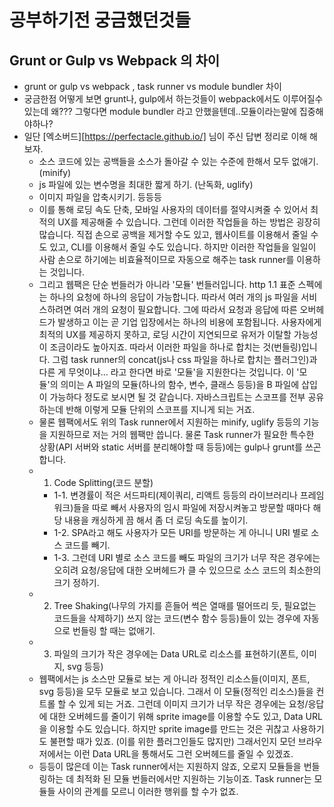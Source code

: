 # 공부하기전 궁금했던것들
## Grunt or Gulp vs Webpack 의 차이    
 - grunt or gulp vs webpack , task runner vs module bundler 차이
 - 궁금한점 어떻게 보면 grunt나, gulp에서 하는것들이 webpack에서도 이루어질수 있는데
    왜??? 그렇다면 module bundler 라고 안했을텐데..모듈이라는말에 집중해야하나?
 - 일단 [엑소버드][https://perfectacle.github.io/] 님이 주신 답변 정리로 이해 해 보자.
    - 소스 코드에 있는 공백들을 소스가 돌아갈 수 있는 수준에 한해서 모두 없애기. (minify)
    - js 파일에 있는 변수명을 최대한 짧게 하기. (난독화, uglify)
    - 이미지 파일을 압축시키기. 등등등
    - 이를 통해 로딩 속도 단축, 모바일 사용자의 데이터를 절약시켜줄 수 있어서 최적의 UX를 제공해줄 수 있습니다. 
    그런데 이러한 작업들을 하는 방법은 굉장히 많습니다.
    직접 손으로 공백을 제거할 수도 있고, 웹사이트를 이용해서 줄일 수도 있고, CLI를 이용해서 줄일 수도 있습니다.
    하지만 이러한 작업들을 일일이 사람 손으로 하기에는 비효율적이므로 자동으로 해주는 task runner를 이용하는 것입니다.
    - 그리고 웹팩은 단순 번들러가 아니라 '모듈' 번들러입니다.
      http 1.1 표준 스펙에는 하나의 요청에 하나의 응답이 가능합니다.
      따라서 여러 개의 js 파일을 서비스하려면 여러 개의 요청이 필요합니다.
      그에 따라서 요청과 응답에 따른 오버헤드가 발생하고 이는 곧 기업 입장에서는 하나의 비용에 포함됩니다.
      사용자에게 최적의 UX를 제공하지 못하고, 로딩 시간이 지연되므로 유저가 이탈할 가능성이 조금이라도 높아지죠.
      따라서 이러한 파일을 하나로 합치는 것(번들링)입니다.
      그럼 task runner의 concat(js나 css 파일을 하나로 합치는 플러그인)과 다른 게 무엇이냐... 라고 한다면
      바로 '모듈'을 지원한다는 것입니다.
      이 '모듈'의 의미는 A 파일의 모듈(하나의 함수, 변수, 클래스 등등)을 B 파일에 삽입이 가능하다 정도로 보시면 될 것 같습니다. 자바스크립트는 스코프를 전부 공유하는데 반해 이렇게 모듈 단위의 스코프를 지니게 되는 거죠.
    - 물론 웹팩에서도 위의 Task runner에서 지원하는 minify, uglify 등등의 기능을 지원하므로 저는 거의 웹팩만 씁니다. 물론 Task runner가 필요한 특수한 상황(API 서버와 static 서버를 분리해야할 때 등등)에는 gulp나 grunt를 쓰곤 합니다.
    - 1. Code Splitting(코드 분할)
        - 1-1. 변경률이 적은 서드파티(제이쿼리, 리액트 등등의 라이브러리나 프레임워크)들을 따로 빼서 사용자의 임시 파일에 저장시켜놓고 방문할 때마다 해당 내용을 캐싱하게 끔 해서 좀 더 로딩 속도를 높이기.
        - 1-2. SPA라고 해도 사용자가 모든 URI를 방문하는 게 아니니 URI 별로 소스 코드를 빼기.
        - 1-3. 그런데 URI 별로 소스 코드를 빼도 파일의 크기가 너무 작은 경우에는 오히려 요청/응답에 대한 오버헤드가 클 수 있으므로 소스 코드의 최소한의 크기 정하기.
    - 2. Tree Shaking(나무의 가지를 흔들어 썩은 열매를 떨어뜨리 듯, 필요없는 코드들을 삭제하기)
        쓰지 않는 코드(변수 함수 등등)들이 있는 경우에 자동으로 번들링 할 때는 없애기.
    - 3. 파일의 크기가 작은 경우에는 Data URL로 리소스를 표현하기(폰트, 이미지, svg 등등)
    - 웹팩에서는 js 소스만 모듈로 보는 게 아니라 정적인 리소스들(이미지, 폰트, svg 등등)을 모두 모듈로 보고 있습니다.
      그래서 이 모듈(정적인 리소스)들을 컨트롤 할 수 있게 되는 거죠.
      그런데 이미지 크기가 너무 작은 경우에는 요청/응답에 대한 오버헤드를 줄이기 위해 sprite image를 이용할 수도 있고, Data URL을 이용할 수도 있습니다.
      하지만 sprite image를 만드는 것은 귀찮고 사용하기도 불편할 때가 있죠. (이를 위한 플러그인들도 많지만)
      그래서인지 모던 브라우저에서는 이런 Data URL을 통해서도 그런 오버헤드를 줄일 수 있겠죠.
    - 등등이 많은데 이는 Task runner에서는 지원하지 않죠, 오로지 모듈들을 번들링하는 데 최적화 된 모듈 번들러에서만 지원하는 기능이죠. Task runner는 모듈들 사이의 관계를 모르니   이러한 행위를 할 수가 없죠.